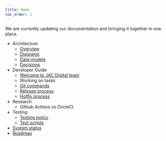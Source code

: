 ```yaml
---
title: Home
nav_order: 1
---
```


We are currently updating our documentation and bringing it together in one place.

- Architecture
  - [Overview](architecture/overview.md)
  - [Diagrams](architecture/diagrams.md)
  - [Data models](architecture/data-models/index.md)
  - [Decisions](architecture/decisions/index.md)
- Developer Guide
  - [Welcome to JAC Digital team](developer-guide/welcome.md)
  - Working on tasks
  - [Git commands](developer-guide/git-commands.md)
  - [Release process](developer-guide/release-process.md)
  - [Hotfix process](developer-guide/hotfix-process.md)
- Research
  - Github Actions vs CircleCI
- Testing
  - [Testing policy](testing/testing-policy.md)
  - [Test scripts](testing/test-scripts.md)
- [System status](status.md)
- [Roadmap](roadmap.md)